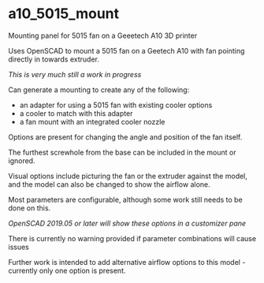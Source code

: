 # a10_5015_mount
Mounting panel for 5015 fan on a Geeetech A10 3D printer

Uses OpenSCAD to mount a 5015 fan on a Geetech A10 with fan pointing directly in towards extruder.

*This is very much still a work in progress*

Can generate a mounting to create any of the following:
 - an adapter for using a 5015 fan with existing cooler options
 - a cooler to match with this adapter
 - a fan mount with an integrated cooler nozzle

Options are present for changing the angle and position of the fan itself.

The furthest screwhole from the base can be included in the mount or ignored.

Visual options include picturing the fan or the extruder against the model, and the model can also be changed to show the airflow alone.

Most parameters are configurable, although some work still needs to be done on this.

*OpenSCAD 2019.05 or later will show these options in a customizer pane*

There is currently no warning provided if parameter combinations will cause issues

Further work is intended to add alternative airflow options to this model - currently only one option is present.
